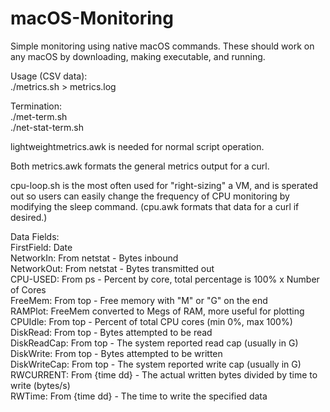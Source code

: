 # macOS-Monitoring
Simple monitoring using native macOS commands. These should work on any macOS by downloading, making executable, and running.

Usage (CSV data): <br />
./metrics.sh > metrics.log <br />

Termination: <br />
./met-term.sh <br />
./net-stat-term.sh <br />

lightweightmetrics.awk is needed for normal script operation. <br />

Both metrics.awk formats the general metrics output for a curl. <br />

cpu-loop.sh is the most often used for "right-sizing" a VM, and is sperated out so users can easily change the frequency of CPU monitoring by modifying the sleep command. (cpu.awk formats that data for a curl if desired.)

Data Fields: <br />
  FirstField: Date <br />
  NetworkIn: From netstat - Bytes inbound <br />
  NetworkOut: From netstat - Bytes transmitted out <br />
  CPU-USED: From ps - Percent by core, total percentage is 100% x Number of Cores <br />
  FreeMem: From top - Free memory with "M" or "G" on the end <br />
  RAMPlot: FreeMem converted to Megs of RAM, more useful for plotting <br />
  CPUIdle: From top - Percent of total CPU cores (min 0%, max 100%) <br />
  DiskRead: From top - Bytes attempted to be read <br />
  DiskReadCap: From top - The system reported read cap (usually in G) <br />
  DiskWrite: From top - Bytes attempted to be written <br />
  DiskWriteCap: From top - The system reported write cap (usually in G) <br />
  RWCURRENT: From {time dd} - The actual written bytes divided by time to write (bytes/s) <br />
  RWTime: From {time dd} - The time to write the specified data <br />
